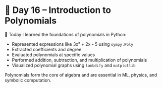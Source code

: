 # 📘 Day 16 – Introduction to Polynomials

🧠 Today I learned the foundations of polynomials in Python:
- Represented expressions like 3x² + 2x - 5 using `sympy.Poly`
- Extracted coefficients and degree
- Evaluated polynomials at specific values
- Performed addition, subtraction, and multiplication of polynomials
- Visualized polynomial graphs using `lambdify` and `matplotlib`

Polynomials form the core of algebra and are essential in ML, physics, and symbolic computation.
